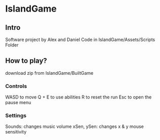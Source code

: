 # IslandGame
## Intro
Software project by Alex and Daniel
Code in IslandGame/Assets/Scripts Folder

## How to play?
download zip from IslandGame/BuiltGame

### Controls

WASD to move
Q + E to use abilities
R to reset the run
Esc to open the pause menu

### Settings

Sounds: changes music volume
xSen, ySen: changes x & y mouse sensitivity
